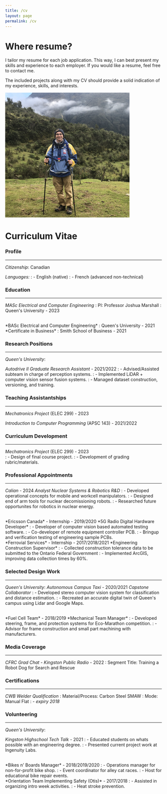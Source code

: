 ```yaml
---
title: /cv
layout: page
permalink: /cv
---
```


# Where resume?

I tailor my resume for each job application. This way, I can best present my skills and experience to each employer. If you would like a resume, feel free to contact me.

The included projects along with my CV should provide a solid indication of my experience, skills, and interests.

<img src="/images/cv/headshot.JPG" alt="headshot" width="400">

# Curriculum Vitae
### Profile
---
*Citizenship*: Canadian

*Languages:*
: - English (native)
: - French (advanced non-technical)

### Education
---
*MASc Electrical and Computer Engineering*
: PI: Professor Joshua Marshall
: Queen's University - 2023

<br />
*BASc Electrical and Computer Engineering*
: Queen's University - 2021

<br />
*Certificate in Business*
: Smith School of Business - 2021

### Research Positions  
---
*Queen's University*:

*Autodrive II Graduate Research Assistant* - 2021/2022
: - Advised/Assisted subteam in charge of perception systems.
: - Implemented LiDAR + computer vision sensor fusion systems.
: - Managed dataset construction, versioning, and training.

### Teaching Assistantships  
---
*Mechatronics Project* \(ELEC 299\) - 2023

*Introduction to Computer Programming* \(APSC 143\) - 2021/2022

### Curriculum Development
---
*Mechatronics Project* \(ELEC 299\) - 2023  
: - Design of final course project.
: - Development of grading rubric/materials.

### Professional Appointments
---
*Calian* - 2024
*Analyst Nuclear Systems & Robotics R&D*
: - Developed operational concepts for mobile and workcell manipulators.
: - Designed end of arm tools for nuclear decomissioning robots.
: - Researched future opportunites for robotics in nuclear energy.

<br />
*Ericsson Canada* - Internship - 2019/2020
*5G Radio Digital Hardware Developer*
: - Developer of computer vision based automated testing software.
: - Co-developer of remote equipment controller PCB.
: - Bringup and verification testing of engineering sample PCBs.

<br />
*Ferrovial Services* - Internship - 2017/2018/2021
*Engineering Construction Supervisor*
: - Collected construction tolerance data to be submitted to the Ontario Federal Government
: - Implemented ArcGIS, improving data collection times by 60%.

### Selected Design Work
---
*Queen's University*:
*Autonomous Campus Taxi* - 2020/2021
*Capstone Collaborator*
: - Developed stereo computer vision system for classification and distance estimation.
: - Recreated an accurate digital twin of Queen's campus using Lidar and Google Maps.

<br />
*Fuel Cell Team* - 2018/2019
*Mechanical Team Manager*
: - Developed steering, frame, and protection systems for Eco-Marathon competition.
: - Advisor for frame construction and small part machining with manufacturers.

### Media Coverage
---
*CFRC Grad Chat* - *Kingston Public Radio* - 2022
: Segment Title: Training a Robot Dog for Search and Rescue

### Certifications
---
*CWB Welder Qualification*
: Material/Process: Carbon Steel SMAW
: Mode: Manual Flat
: - *expiry 2018*

### Volunteering
---
*Queen's University*:

*Kingston Highschool Tech Talk* - 2021
: - Educated students on whats possible with an engineering degree.
: - Presented current project work at Ingenuity Labs.

<br />
*Bikes n' Boards Manager* - 2018/2019/2020
: - Operations manager for non-for-profit bike shop.
: - Event coordinator for alley cat races.
: - Host for educational bike repair events.

<br />
*Orientation Team Implementing Safety (Otis)* - 2017/2018
: - Assisted in organizing intro week activities.
: - Heat stroke prevention.
